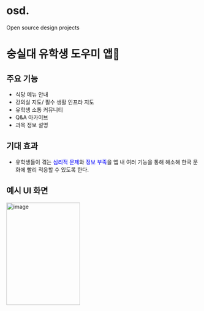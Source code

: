 # osd.
Open source design projects


# 숭실대 유학생 도우미 앱📱

## 주요 기능
- 식당 메뉴 안내
- 강의실 지도/ 필수 생활 인프라 지도
- 유학생 소통 커뮤니티
- Q&A 아카이브
- 과목 정보 설명

## 기대 효과
- 유학생들이 겪는 <span style="color:blue">심리적 문제</span>와 <span style="color:blue">정보 부족</span>을 앱 내 여러 기능을 통해 해소해 한국 문화에 빨리 적응할 수 있도록 한다.

## 예시 UI 화면
<img width="192" height="268" alt="image" src="https://github.com/user-attachments/assets/504a7b43-0707-4c66-aeb0-78c14ef3de29" />
